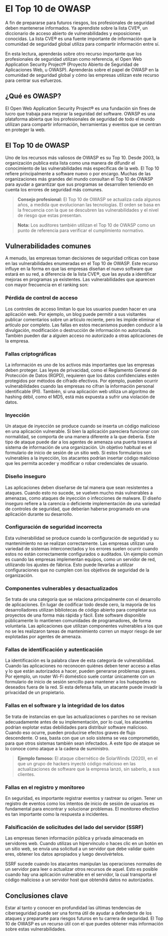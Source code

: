 # El Top 10 de OWASP

A fin de prepararse para futuros riesgos, los profesionales de seguridad deben mantenerse informados. Ya aprendiste sobre la lista CVE®, un diccionario de acceso abierto de vulnerabilidades y exposiciones conocidas. La lista CVE® es una fuente importante de información que la comunidad de seguridad global utiliza para compartir información entre sí.

En esta lectura, aprenderás sobre otro recurso importante que los profesionales de seguridad utilizan como referencia, el Open Web Application Security Project® (Proyecto Abierto de Seguridad de Aplicaciones Web, u OWASP). Aprenderás sobre el papel de OWASP en la comunidad de seguridad global y cómo las empresas utilizan este recurso para centrar sus esfuerzos.

## ¿Qué es OWASP?

El Open Web Application Security Project® es una fundación sin fines de lucro que trabaja para mejorar la seguridad del software. OWASP es una plataforma abierta que los profesionales de seguridad de todo el mundo utilizan para compartir información, herramientas y eventos que se centran en proteger la web.

## El Top 10 de OWASP

Uno de los recursos más valiosos de OWASP es su Top 10. Desde 2003, la organización publica esta lista como una manera de difundir el conocimiento de las vulnerabilidades más específicas de la web. El Top 10 refiere principalmente a software nuevo o por encargo. Muchas de las organizaciones más grandes del mundo consultan el Top 10 de OWASP para ayudar a garantizar que sus programas se desarrollen teniendo en cuenta los errores de seguridad más comunes.

> **Consejo profesional:** El Top 10 de OWASP se actualiza cada algunos años, a medida que evolucionan las tecnologías. El orden se basa en la frecuencia con la que se descubren las vulnerabilidades y el nivel de riesgo que estas presentan.

> **Nota:** Los auditores también utilizan el Top 10 de OWASP como un punto de referencia para verificar el cumplimiento normativo.

## Vulnerabilidades comunes

A menudo, las empresas toman decisiones de seguridad críticas con base en las vulnerabilidades enumeradas en el Top 10 de OWASP. Este recurso influye en la forma en que las empresas diseñan el nuevo software que estará en su red, a diferencia de la lista CVE®, que las ayuda a identificar mejoras en programas ya existentes. Las vulnerabilidades que aparecen con mayor frecuencia en el ranking son:

### Pérdida de control de acceso

Los controles de acceso limitan lo que los usuarios pueden hacer en una aplicación web. Por ejemplo, un blog puede permitir a sus visitantes publicar comentarios sobre un artículo reciente, pero les impide eliminar el artículo por completo. Las fallas en estos mecanismos pueden conducir a la divulgación, modificación o destrucción de información no autorizada. También pueden dar a alguien acceso no autorizado a otras aplicaciones de la empresa.

### Fallas criptográficas

La información es uno de los activos más importantes que las empresas deben proteger. Las leyes de privacidad, como el Reglamento General de Protección de Datos (RGPD), requieren que los datos confidenciales estén protegidos por métodos de cifrado efectivos. Por ejemplo, pueden ocurrir vulnerabilidades cuando las empresas no cifran la información personal identificable (PII). También, si una aplicación web utiliza un algoritmo de hashing débil, como el MD5, está más expuesta a sufrir una violación de datos.

### Inyección

Un ataque de inyección se produce cuando se inserta un código malicioso en una aplicación vulnerable. Si bien la aplicación pareciera funcionar con normalidad, se comporta de una manera diferente a la que debería. Este tipo de ataque puede dar a los agentes de amenaza una puerta trasera al sistema de información de una organización. Un objetivo habitual es el formulario de inicio de sesión de un sitio web. Si estos formularios son vulnerables a la inyección, los atacantes podrían insertar código malicioso que les permita acceder y modificar o robar credenciales de usuario.

### Diseño inseguro

Las aplicaciones deben diseñarse de tal manera que sean resistentes a ataques. Cuando esto no sucede, se vuelven mucho más vulnerables a amenazas, como ataques de inyección o infecciones de malware. El diseño inseguro refiere a la carencia o deficiente implementación de una variedad de controles de seguridad, que deberían haberse programado en una aplicación durante su desarrollo.

### Configuración de seguridad incorrecta

Esta vulnerabilidad se produce cuando la configuración de seguridad y su mantenimiento no se realizan correctamente. Las empresas utilizan una variedad de sistemas interconectados y los errores suelen ocurrir cuando estos no están correctamente configurados o auditados. Un ejemplo común es cuando las empresas implementan equipos, como un servidor de red, utilizando los ajustes de fábrica. Esto puede llevarlas a utilizar configuraciones que no cumplen con los objetivos de seguridad de la organización.

### Componentes vulnerables y desactualizados

Se trata de una categoría que se relaciona principalmente con el desarrollo de aplicaciones. En lugar de codificar todo desde cero, la mayoría de los desarrolladores utilizan bibliotecas de código abierto para completar sus proyectos de una forma más rápida y fácil. Este software disponible públicamente lo mantienen comunidades de programadores, de forma voluntaria. Las aplicaciones que utilizan componentes vulnerables a los que no se les realizaron tareas de mantenimiento corren un mayor riesgo de ser explotadas por agentes de amenaza.

### Fallas de identificación y autenticación

La identificación es la palabra clave de esta categoría de vulnerabilidad. Cuando las aplicaciones no reconocen quiénes deben tener acceso a ellas y lo que están autorizados a hacer, pueden generarse problemas graves. Por ejemplo, un router Wi-Fi doméstico suele contar únicamente con un formulario de inicio de sesión sencillo para mantener a los huéspedes no deseados fuera de la red. Si esta defensa falla, un atacante puede invadir la privacidad de un propietario.

### Fallas en el software y la integridad de los datos

Se trata de instancias en que las actualizaciones o parches no se revisan adecuadamente antes de su implementación, por lo cual, los atacantes podrían explotar estas debilidades para distribuir software malicioso. Cuando eso ocurre, pueden producirse efectos graves de flujo descendente. O sea, basta con que un solo sistema se vea comprometido, para que otros sistemas también sean infectados. A este tipo de ataque se lo conoce como ataque a la cadena de suministro.

> **Ejemplo famoso:** El ataque cibernético de SolarWinds (2020), en el que un grupo de hackers inyectó código malicioso en las actualizaciones de software que la empresa lanzó, sin saberlo, a sus clientes.

### Fallas en el registro y monitoreo

En seguridad, es importante registrar eventos y rastrear su origen. Tener un registro de eventos como los intentos de inicio de sesión de usuarios es fundamental para encontrar y solucionar problemas. El monitoreo efectivo es tan importante como la respuesta a incidentes.

### Falsificación de solicitudes del lado del servidor (SSRF)

Las empresas tienen información pública y privada almacenada en servidores web. Cuando utilizas un hipervínculo o haces clic en un botón en un sitio web, se envía una solicitud a un servidor que debe validar quién eres, obtener los datos apropiados y luego devolvértelos.

SSRF sucede cuando los atacantes manipulan las operaciones normales de un servidor para leer o actualizar otros recursos de aquel. Esto es posible cuando hay una aplicación vulnerable en el servidor, la cual transporta el código malicioso a un servidor host que obtendrá datos no autorizados.

## Conclusiones clave

Estar al tanto y conocer en profundidad las últimas tendencias de ciberseguridad puede ser una forma útil de ayudar a defenderte de los ataques y prepararte para riesgos futuros en tu carrera de seguridad. El Top 10 de OWASP es un recurso útil con el que puedes obtener más información sobre estas vulnerabilidades.
